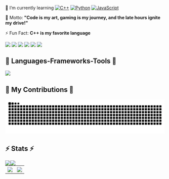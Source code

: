 <div align="left">

🌱 I’m currently learning
<a href="https://github.com/Arganata-on/learn-cpp"><img src="https://img.shields.io/badge/C++-%2300599C.svg?logo=c%2B%2B&logoColor=white" alt="C++" /></a>
<a href="https://github.com/Arganata-on/learn-python"><img src="https://img.shields.io/badge/Python-3776AB?logo=python&logoColor=fff" alt="Python" /></a>
<a href="https://github.com/Arganata-on/learn-javascript"><img src="https://img.shields.io/badge/JavaScript-F7DF1E?logo=javascript&logoColor=000" alt="JavaScript" /></a>

💬 Motto: **"Code is my art, gaming is my journey, and the late hours ignite my drive!"**

⚡ Fun Fact: **C++ is my favorite language**

<a href="https://discordapp.com/users/1134220267535745065" ><img src="https://img.shields.io/badge/Discord-%235865F2.svg?&logo=discord&logoColor=white" /></a>
<a href="https://www.facebook.com/satania.kejedot.54/" ><img src="https://img.shields.io/badge/Facebook-%231877F2.svg?logo=Facebook&logoColor=white" /></a>
<a href="mailto:arganata.on@gmail.com">
<img src="https://img.shields.io/badge/Gmail-D14836?logo=gmail&logoColor=white" /></a>
<a href="https://www.instagram.com/arganata.on/" ><img src="https://img.shields.io/badge/Instagram-%23E4405F.svg?logo=Instagram&logoColor=white" /></a>
<a href="https://wa.me/6289696898001?text=Bang" ><img src="https://img.shields.io/badge/WhatsApp-25D366?logo=whatsapp&logoColor=white" /></a>
<a href="https://www.youtube.com/@Arganata.YouTube" ><img src="https://img.shields.io/badge/YouTube-%23FF0000.svg?logo=YouTube&logoColor=white" /></a>

<h2 align="left">🚀 Languages-Frameworks-Tools 🚀</h2>
<img src="https://skillicons.dev/icons?i=cpp,css,discord,git,github,html,js,pycharm,py,stackoverflow,vscode,visualstudio" />

<h2>🐍 My Contributions 🐍</h2>
<img src="https://raw.githubusercontent.com/Arganata-on/Arganata-on/output/github-contribution-grid-snake-dark.svg" />

<h2>⚡ Stats ⚡</h2>
<img align="left" style="padding=0;" src="https://github-readme-stats-eight-theta.vercel.app/api?username=Arganata-on&show_icons=true&include_all_commits=true&count_private=true&bg_color=1c1c1c&hide_border=true&text_color=ffffff&title_color=c3002f&icon_color=c3002f&hide_title=true" />

<img align="left" style="padding=0;" src="https://github-readme-stats.quantumlytangled.vercel.app/api/top-langs/?username=Arganata-on&layout=compact&bg_color=1c1c1c&hide_border=true&text_color=ffffff&title_color=c3002f&icon_color=c3002f&hide_title=true&count_private=true" />

<table>
  <tr>
    <td align="center" style="padding=0;width=50%;">
			<img align="center" style="padding=0;" src="https://github-readme-stats.vercel.app/api/wakatime?username=Arganata&layout=compact&bg_color=1c1c1c&hide_border=true&text_color=ffffff&title_color=c3002f&icon_color=c3002f&hide_title=true&count_private=true" />
		</td>
    <td align="center" style="padding=0;width=50%;">
			<img align="center" style="padding=0;" src="https://github-readme-stats.vercel.app/api/pin/?username=anuraghazra&repo=github-readme-stats&layout=compact&bg_color=1c1c1c&hide_border=true&text_color=ffffff&title_color=c3002f&icon_color=c3002f&hide_title=true&count_private=true)](https://github.com/anuraghazra/github-readme-stats" />
		</td>
  </tr>
</table>
